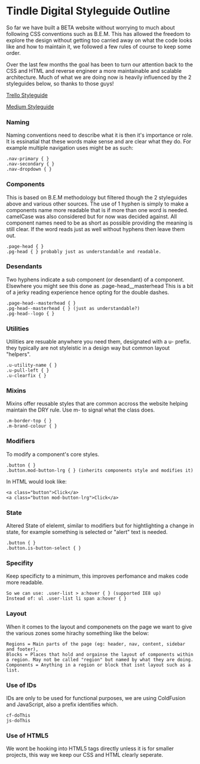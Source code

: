 # Tindle Digital Styleguide Outline

So far we have built a BETA website without worrying to much about following CSS conventions such as B.E.M. This has allowed the freedom to explore the design without getting too carried away on what the code looks like and how to maintain it, we followed a few rules of course to keep some order. 

Over the last few months the goal has been to turn our attention back to the CSS and HTML and reverse engineer a more maintainable and scalable architecture. Much of what we are doing now is heavily influenced by the 2 styleguides below, so thanks to those guys!

[Trello Styleguide](https://gist.github.com/bobbygrace/9e961e8982f42eb91b80#file-trello-css-guide-mdllo!)

[Medium Styleguide](https://gist.github.com/fat/a47b882eb5f84293c4ed)

### Naming

Naming conventions need to describe what it is then it's importance or role. It is essinatial that these words make sense and are clear what they do. For example multiple navigation uses might be as such:

    .nav-primary { }
    .nav-secondary { }
    .nav-dropdown { }

### Components

This is based on B.E.M methodology but filtered though the 2 styleguides above and various other sources. The use of 1 hyphen is simply to make a components name more readable that is if more than one word is needed. camelCase was also considered but for now was decided against. All component names need to be as short as possible providing the meaning is still clear. If the word reads just as well without hyphens then leave them out.

    .page-head { }
    .pg-head { } probably just as understandable and readable.

### Desendants

Two hyphens indicate a sub component (or desendant) of a component. Elsewhere you might see this done as .page-head__masterhead This is a bit of a jerky reading experience hence opting for the double dashes.

    .page-head--masterhead { }
    .pg-head--masterhead { } (just as understandable?)
    .pg-head--logo { }

### Utilities

Utilities are resuable anywhere you need them, designated with a u- prefix. they typically are not styleistic in a design way but common layout "helpers".

    .u-utility-name { }
    .u-pull-left { }
    .u-clearfix { }

### Mixins

Mixins offer reusable styles that are common accross the website helping maintain the DRY rule. Use  m- to signal what the class does.

    .m-border-top { }
    .m-brand-colour { }

### Modifiers 

To modify a component's core styles.

    .button { }
    .button.mod-button-lrg { } (inherits components style and modifies it)

In HTML would look like:

    <a class="button">Click</a>
    <a class="button mod-button-lrg">Click</a>

### State

Altered State of elelemt, similar to modifiers but for hightlighting a change in state, for example something is selected or "alert" text is needed.

    .button { }
    .button.is-button-select { }

### Specifity

Keep specificty to a minimum, this improves perfomance and makes code more readable.

    So we can use: .user-list > a:hover { } (supported IE8 up)
    Instead of: ul .user-list li span a:hover { }

### Layout

When it comes to the layout and componenets on the page we want to give the various zones some hirachy something like the below:

    Regions = Main parts of the page (eg: header, nav, content, sidebar and footer),
    Blocks = Places that hold and orgainse the layout of components within a region. May not be called "region" but named by what they are doing.
    Components = Anything in a region or block that isnt layout such as a list.
    
### Use of IDs

IDs are only to be used for functional purposes, we are using ColdFusion and JavaScript, also a prefix identifies which.

    cf-doThis
    js-doThis

### Use of HTML5

We wont be hooking into HTML5 tags directly unless it is for smaller projects, this way we keep our CSS and HTML clearly seperate. 


